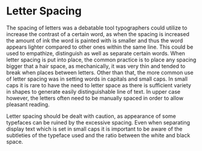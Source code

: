 # Letter Spacing

The spacing of letters was a debatable tool typographers could utilize to increase the contrast of a certain word, as when the spacing is increased the amount of ink the word is painted with is smaller and thus the word appears lighter compared to other ones within the same line. This could be used to empathize, distinguish as well as separate certain words. When letter spacing is put into place, the common practice is to place any spacing bigger that a hair space, as mechanically, it was very thin and tended to break when places between letters. Other than that, the more common use of letter spacing was in setting words in capitals and small caps. In small caps it is rare to have the need to letter space as there is sufficient variety in shapes to generate easily distinguishable line of text. In upper case however, the letters often need to be manually spaced in order to allow pleasant reading.

Letter spacing should be dealt with caution, as appearance of some typefaces can be ruined by the excessive spacing. Even when separating display text which is set in small caps it is important to be aware of the subtleties of the typeface used and the ratio between the white
and black space.